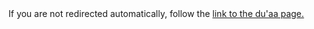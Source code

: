 [path: /duas]:/

<!DOCTYPE HTML>
<html lang="en-US">
    <head>
        <meta charset="UTF-8">
        <meta http-equiv="refresh" content="1;url=http://muhammadtim.com/ruqyah/duas">
        <script type="text/javascript">
            window.location.href = "http://muhammadtim.com/ruqyah/duas"
        </script>
        <title>Page Redirection to Muhammad Tim's Du'aa Page</title>
    </head>
    <body>
        <!-- Note: don't tell people to `click` the link, just tell them that it is a link. -->
        If you are not redirected automatically, follow the <a href='http://muhammadtim.com/ruqyah/duas'>link to the du'aa page.</a>
    </body>
</html>